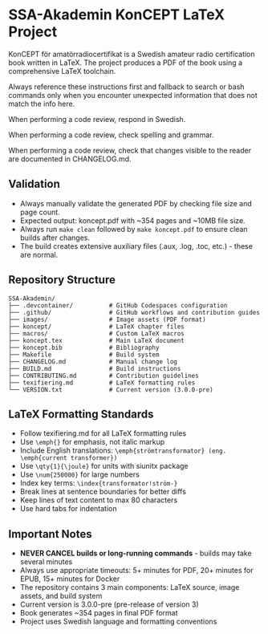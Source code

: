 # SSA-Akademin KonCEPT LaTeX Project
KonCEPT för amatörradiocertifikat is a Swedish amateur radio certification book written in LaTeX.
The project produces a PDF of the book using a comprehensive LaTeX toolchain.

Always reference these instructions first and fallback to search or bash commands only when you encounter unexpected information that does not match the info here.

When performing a code review, respond in Swedish.

When performing a code review, check spelling and grammar.

When performing a code review, check that changes visible to the reader are documented in CHANGELOG.md.

## Validation
- Always manually validate the generated PDF by checking file size and page count.
- Expected output: koncept.pdf with ~354 pages and ~10MB file size.
- Always run `make clean` followed by `make koncept.pdf` to ensure clean builds after changes.
- The build creates extensive auxiliary files (.aux, .log, .toc, etc.) - these are normal.

## Repository Structure
```
SSA-Akademin/
├── .devcontainer/          # GitHub Codespaces configuration
├── .github/                # GitHub workflows and contribution guides
├── images/                 # Image assets (PDF format)
├── koncept/                # LaTeX chapter files
├── macros/                 # Custom LaTeX macros
├── koncept.tex             # Main LaTeX document
├── koncept.bib             # Bibliography
├── Makefile                # Build system
├── CHANGELOG.md            # Manual change log
├── BUILD.md                # Build instructions
├── CONTRIBUTING.md         # Contribution guidelines
├── texifiering.md          # LaTeX formatting rules
└── VERSION.txt             # Current version (3.0.0-pre)
```

## LaTeX Formatting Standards
- Follow texifiering.md for all LaTeX formatting rules
- Use `\emph{}` for emphasis, not italic markup
- Include English translations: `\emph{strömtransformator} (eng. \emph{current transformer})`
- Use `\qty{1}{\joule}` for units with siunitx package
- Use `\num{250000}` for large numbers
- Index key terms: `\index{transformator!ström-}`
- Break lines at sentence boundaries for better diffs
- Keep lines of text content to max 80 characters
- Use hard tabs for indentation

## Important Notes
- **NEVER CANCEL builds or long-running commands** - builds may take several minutes
- Always use appropriate timeouts: 5+ minutes for PDF, 20+ minutes for EPUB, 15+ minutes for Docker
- The repository contains 3 main components: LaTeX source, image assets, and build system
- Current version is 3.0.0-pre (pre-release of version 3)
- Book generates ~354 pages in final PDF format
- Project uses Swedish language and formatting conventions
